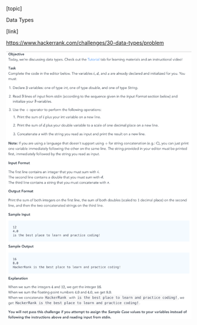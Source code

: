 [topic]

Data Types

[link]

https://www.hackerrank.com/challenges/30-data-types/problem


![Alt text](../../../../../../resources/thirty.days.of.code/question-1.png?raw=true "Title")